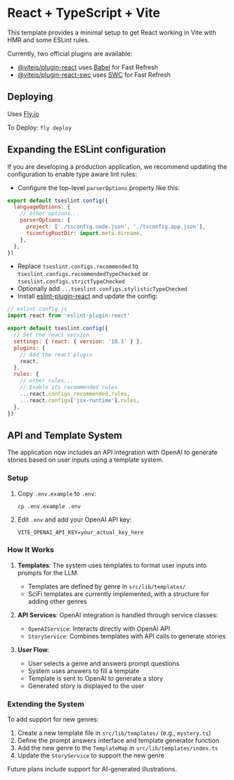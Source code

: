 # React + TypeScript + Vite

This template provides a minimal setup to get React working in Vite with HMR and some ESLint rules.

Currently, two official plugins are available:

- [@vitejs/plugin-react](https://github.com/vitejs/vite-plugin-react/blob/main/packages/plugin-react/README.md) uses [Babel](https://babeljs.io/) for Fast Refresh
- [@vitejs/plugin-react-swc](https://github.com/vitejs/vite-plugin-react-swc) uses [SWC](https://swc.rs/) for Fast Refresh

## Deploying
Uses [Fly.io](https://fly.io/apps/dnd-ai)

To Deploy:
`fly deploy`

## Expanding the ESLint configuration

If you are developing a production application, we recommend updating the configuration to enable type aware lint rules:

- Configure the top-level `parserOptions` property like this:

```js
export default tseslint.config({
  languageOptions: {
    // other options...
    parserOptions: {
      project: ['./tsconfig.node.json', './tsconfig.app.json'],
      tsconfigRootDir: import.meta.dirname,
    },
  },
})
```

- Replace `tseslint.configs.recommended` to `tseslint.configs.recommendedTypeChecked` or `tseslint.configs.strictTypeChecked`
- Optionally add `...tseslint.configs.stylisticTypeChecked`
- Install [eslint-plugin-react](https://github.com/jsx-eslint/eslint-plugin-react) and update the config:

```js
// eslint.config.js
import react from 'eslint-plugin-react'

export default tseslint.config({
  // Set the react version
  settings: { react: { version: '18.3' } },
  plugins: {
    // Add the react plugin
    react,
  },
  rules: {
    // other rules...
    // Enable its recommended rules
    ...react.configs.recommended.rules,
    ...react.configs['jsx-runtime'].rules,
  },
})
```

## API and Template System

The application now includes an API integration with OpenAI to generate stories based on user inputs using a template system.

### Setup

1. Copy `.env.example` to `.env`:
   ```
   cp .env.example .env
   ```

2. Edit `.env` and add your OpenAI API key:
   ```
   VITE_OPENAI_API_KEY=your_actual_key_here
   ```

### How It Works

1. **Templates**: The system uses templates to format user inputs into prompts for the LLM.
   - Templates are defined by genre in `src/lib/templates/`
   - SciFi templates are currently implemented, with a structure for adding other genres

2. **API Services**: OpenAI integration is handled through service classes:
   - `OpenAIService`: Interacts directly with OpenAI API
   - `StoryService`: Combines templates with API calls to generate stories

3. **User Flow**:
   - User selects a genre and answers prompt questions
   - System uses answers to fill a template
   - Template is sent to OpenAI to generate a story
   - Generated story is displayed to the user

### Extending the System

To add support for new genres:

1. Create a new template file in `src/lib/templates/` (e.g., `mystery.ts`)
2. Define the prompt answers interface and template generator function
3. Add the new genre to the `TemplateMap` in `src/lib/templates/index.ts`
4. Update the `StoryService` to support the new genre

Future plans include support for AI-generated illustrations.
